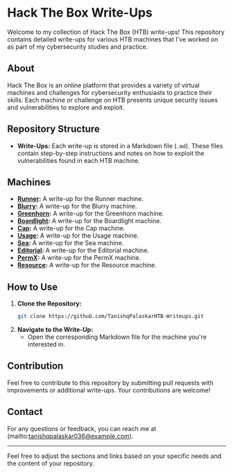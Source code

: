 # Hack The Box Write-Ups

Welcome to my collection of Hack The Box (HTB) write-ups! This repository contains detailed write-ups for various HTB machines that I've worked on as part of my cybersecurity studies and practice.

## About

Hack The Box is an online platform that provides a variety of virtual machines and challenges for cybersecurity enthusiasts to practice their skills. Each machine or challenge on HTB presents unique security issues and vulnerabilities to explore and exploit.

## Repository Structure

- **Write-Ups:** Each write-up is stored in a Markdown file (`.md`). These files contain step-by-step instructions and notes on how to exploit the vulnerabilities found in each HTB machine.

## Machines

- **[Runner](https://github.com/TanishqPalaskar/HTB-Writeups/blob/main/Runner-Writeup.md):** A write-up for the Runner machine.
- **[Blurry](https://github.com/TanishqPalaskar/HTB-Writeups/blob/main/Blurry-Writeup.md):** A write-up for the Blurry machine.
- **[Greenhorn](https://github.com/TanishqPalaskar/HTB-Writeups/blob/main/Greenhorn-Writeup.md):** A write-up for the Greenhorn machine.
- **[Boardlight](https://github.com/TanishqPalaskar/HTB-Writeups/blob/main/BoardLight-Writeup.md):** A write-up for the Boardlight machine.
- **[Cap](https://github.com/TanishqPalaskar/HTB-Writeups/blob/main/Cap-Writeup.md):** A write-up for the Cap machine.
- **[Usage](https://github.com/TanishqPalaskar/HTB-Writeups/blob/main/Usage-Writeup.md):** A write-up for the Usage machine.
- **[Sea](https://github.com/TanishqPalaskar/HTB-Writeups/blob/main/Sea-Writeup.md):** A write-up for the Sea machine.
- **[Editorial](https://github.com/TanishqPalaskar/HTB-Writeups/blob/main/Editorial-Writeup.md):** A write-up for the Editorial machine.
- **[PermX](https://github.com/TanishqPalaskar/HTB-Writeups/blob/main/PermX-Writeup.md):** A write-up for the PermX machine.
- **[Resource](https://github.com/TanishqPalaskar/HTB-Writeups/blob/main/Resource-Writeup.md):** A write-up for the Resource machine.

## How to Use

1. **Clone the Repository:**
   ```bash
   git clone https://github.com/TanishqPalaskarHTB-Writeups.git
   ```
2. **Navigate to the Write-Up:**
   - Open the corresponding Markdown file for the machine you're interested in.

## Contribution

Feel free to contribute to this repository by submitting pull requests with improvements or additional write-ups. Your contributions are welcome!

## Contact

For any questions or feedback, you can reach me at (mailto:tanishqpalaskar036@example.com).

---

Feel free to adjust the sections and links based on your specific needs and the content of your repository.
